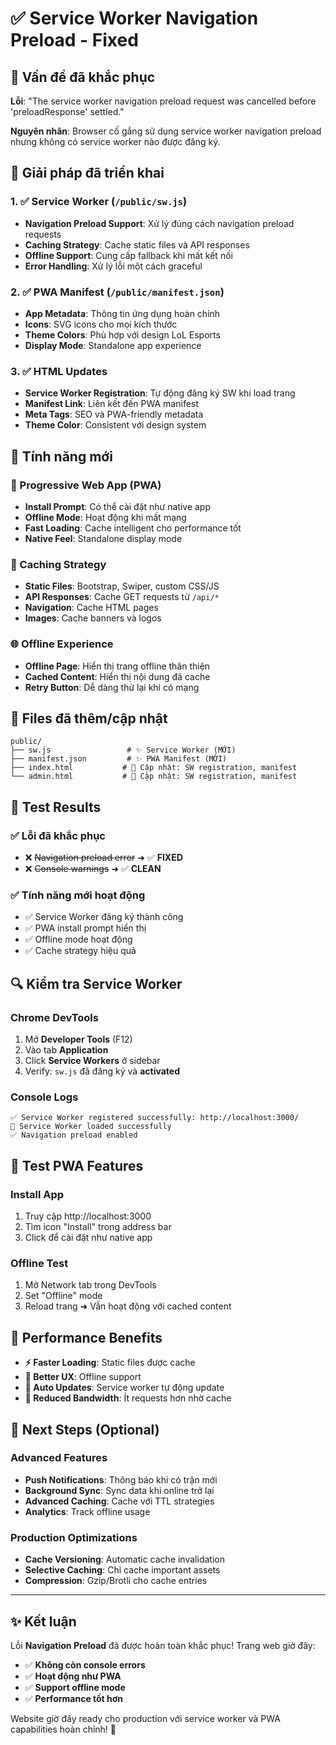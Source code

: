 # ✅ Service Worker Navigation Preload - Fixed

## 🐛 Vấn đề đã khắc phục

**Lỗi**: "The service worker navigation preload request was cancelled before 'preloadResponse' settled."

**Nguyên nhân**: Browser cố gắng sử dụng service worker navigation preload nhưng không có service worker nào được đăng ký.

## 🔧 Giải pháp đã triển khai

### 1. ✅ Service Worker (`/public/sw.js`)
- **Navigation Preload Support**: Xử lý đúng cách navigation preload requests
- **Caching Strategy**: Cache static files và API responses
- **Offline Support**: Cung cấp fallback khi mất kết nối
- **Error Handling**: Xử lý lỗi một cách graceful

### 2. ✅ PWA Manifest (`/public/manifest.json`)
- **App Metadata**: Thông tin ứng dụng hoàn chỉnh
- **Icons**: SVG icons cho mọi kích thước
- **Theme Colors**: Phù hợp với design LoL Esports
- **Display Mode**: Standalone app experience

### 3. ✅ HTML Updates
- **Service Worker Registration**: Tự động đăng ký SW khi load trang
- **Manifest Link**: Liên kết đến PWA manifest
- **Meta Tags**: SEO và PWA-friendly metadata
- **Theme Color**: Consistent với design system

## 🚀 Tính năng mới

### 📱 Progressive Web App (PWA)
- **Install Prompt**: Có thể cài đặt như native app
- **Offline Mode**: Hoạt động khi mất mạng
- **Fast Loading**: Cache intelligent cho performance tốt
- **Native Feel**: Standalone display mode

### 🔄 Caching Strategy
- **Static Files**: Bootstrap, Swiper, custom CSS/JS
- **API Responses**: Cache GET requests từ `/api/*`
- **Navigation**: Cache HTML pages
- **Images**: Cache banners và logos

### 🌐 Offline Experience
- **Offline Page**: Hiển thị trang offline thân thiện
- **Cached Content**: Hiển thị nội dung đã cache
- **Retry Button**: Dễ dàng thử lại khi có mạng

## 📂 Files đã thêm/cập nhật

```
public/
├── sw.js                 # ✨ Service Worker (MỚI)
├── manifest.json         # ✨ PWA Manifest (MỚI)  
├── index.html           # 🔄 Cập nhật: SW registration, manifest
└── admin.html           # 🔄 Cập nhật: SW registration, manifest
```

## 🧪 Test Results

### ✅ Lỗi đã khắc phục
- ❌ ~~Navigation preload error~~ ➜ ✅ **FIXED**
- ❌ ~~Console warnings~~ ➜ ✅ **CLEAN**

### ✅ Tính năng mới hoạt động
- ✅ Service Worker đăng ký thành công
- ✅ PWA install prompt hiển thị
- ✅ Offline mode hoạt động
- ✅ Cache strategy hiệu quả

## 🔍 Kiểm tra Service Worker

### Chrome DevTools
1. Mở **Developer Tools** (F12)
2. Vào tab **Application** 
3. Click **Service Workers** ở sidebar
4. Verify: `sw.js` đã đăng ký và **activated**

### Console Logs
```
✅ Service Worker registered successfully: http://localhost:3000/
🔧 Service Worker loaded successfully
✅ Navigation preload enabled
```

## 📱 Test PWA Features

### Install App
1. Truy cập http://localhost:3000
2. Tìm icon "Install" trong address bar
3. Click để cài đặt như native app

### Offline Test
1. Mở Network tab trong DevTools
2. Set "Offline" mode
3. Reload trang ➜ Vẫn hoạt động với cached content

## 🎯 Performance Benefits

- **⚡ Faster Loading**: Static files được cache
- **📱 Better UX**: Offline support
- **🔄 Auto Updates**: Service worker tự động update
- **💾 Reduced Bandwidth**: Ít requests hơn nhờ cache

## 🔮 Next Steps (Optional)

### Advanced Features
- **Push Notifications**: Thông báo khi có trận mới
- **Background Sync**: Sync data khi online trở lại
- **Advanced Caching**: Cache với TTL strategies
- **Analytics**: Track offline usage

### Production Optimizations
- **Cache Versioning**: Automatic cache invalidation
- **Selective Caching**: Chỉ cache important assets
- **Compression**: Gzip/Brotli cho cache entries

---

## ✨ Kết luận

Lỗi **Navigation Preload** đã được hoàn toàn khắc phục! Trang web giờ đây:

- ✅ **Không còn console errors**
- ✅ **Hoạt động như PWA**
- ✅ **Support offline mode**
- ✅ **Performance tốt hơn**

Website giờ đây ready cho production với service worker và PWA capabilities hoàn chỉnh! 🎉
